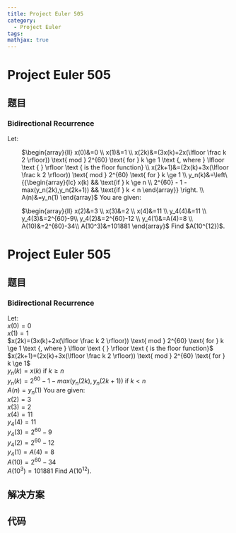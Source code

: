 ```yaml
---
title: Project Euler 505
category:
  - Project Euler
tags:
mathjax: true
---
```

<escape><!-- more --></escape>
    
# Project Euler 505
## 题目
### Bidirectional Recurrence


Let:
<p style="margin-left:32px;">$\begin{array}{ll} x(0)&amp;=0 \\ x(1)&amp;=1 \\ x(2k)&amp;=(3x(k)+2x(\lfloor \frac k 2 \rfloor)) \text{ mod } 2^{60} \text{ for } k \ge 1 \text {, where } \lfloor \text { } \rfloor \text { is the floor function} \\ x(2k+1)&amp;=(2x(k)+3x(\lfloor \frac k 2 \rfloor)) \text{ mod } 2^{60} \text{ for } k \ge 1 \\ y_n(k)&amp;=\left\{{\begin{array}{lc} x(k) &amp;&amp; \text{if } k \ge n \\ 2^{60} - 1 - max(y_n(2k),y_n(2k+1)) &amp;&amp; \text{if } k < n \end{array}} \right. \\ A(n)&amp;=y_n(1) \end{array}$
You are given:
<p style="margin-left:32px;">$\begin{array}{ll} x(2)&amp;=3 \\ x(3)&amp;=2 \\ x(4)&amp;=11 \\ y_4(4)&amp;=11 \\ y_4(3)&amp;=2^{60}-9\\ y_4(2)&amp;=2^{60}-12 \\ y_4(1)&amp;=A(4)=8 \\ A(10)&amp;=2^{60}-34\\ A(10^3)&amp;=101881 \end{array}$
Find $A(10^{12})$.


# Project Euler 505
## 题目
### Bidirectional Recurrence

Let:<br>$x(0)=0$<br>$x(1)=1$<br>$x(2k)=(3x(k)+2x(\lfloor \frac k 2 \rfloor)) \text{ mod } 2^{60} \text{ for } k \ge 1 \text {, where } \lfloor \text { } \rfloor \text { is the floor function}$<br>$x(2k+1)=(2x(k)+3x(\lfloor \frac k 2 \rfloor)) \text{ mod } 2^{60} \text{ for } k \ge 1$<br>$y_n(k)=x(k) \text{ if } k \ge n$<br>$y_n(k)=2^{60} - 1 - max(y_n(2k),y_n(2k+1)) \text{ if } k < n$<br>$A(n)=y_n(1)$
You are given:<br>$x(2)=3$<br>$x(3)=2$<br>$x(4)=11$<br>$y_4(4)=11$<br>$y_4(3)=2^{60}-9$<br>$y_4(2)=2^{60}-12$<br>$y_4(1)=A(4)=8$<br>$A(10)=2^{60}-34$<br>$A(10^3)=101881$
Find $A(10^{12})$.


## 解决方案


## 代码


